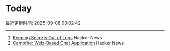 # Today

最近更新时间: 2025-09-08 03:02:42

--- 
1. [Keeping Secrets Out of Logs](https://allan.reyes.sh/posts/keeping-secrets-out-of-logs/) Hacker News
2. [Campfire: Web-Based Chat Application](https://github.com/basecamp/once-campfire) Hacker News

